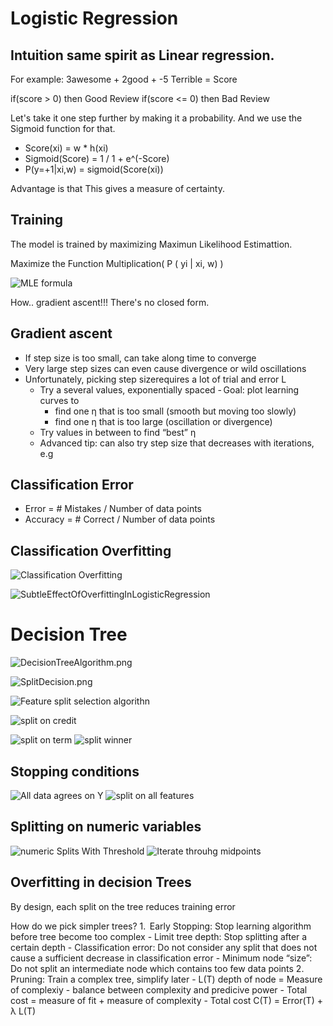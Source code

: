 # Logistic Regression

## Intuition same spirit as Linear regression. 

For example: 3awesome + 2good +  -5 Terrible = Score

if(score  >   0) then Good Review
if(score  <=   0) then Bad Review

Let's take it one step further by making it a probability. And we use the Sigmoid function for that.

- Score(xi)	=	w * h(xi)
- Sigmoid(Score) = 1 / 1 + e^(-Score)
- P(y=+1|xi,w) = sigmoid(Score(xi))

Advantage is that This gives a measure of certainty. 

## Training

The model is trained by maximizing Maximun Likelihood Estimattion.

Maximize the Function Multiplication(  P ( yi | xi, w) )

![MLE formula](MLE.png "MLE")

How.. gradient ascent!!! There's no closed form. 

## Gradient ascent
- If step size is too small, can take along time to converge
- Very large step sizes can even cause divergence or wild oscillations
- Unfortunately, picking step sizerequires a lot of trial and error L
    - Try a several values, exponentially spaced
    - Goal: plot learning curves to    
        - find one η that is too small (smooth but moving too slowly)
        - find one η that is too large (oscillation or divergence)
    - Try values in between to find “best” η
    - Advanced tip: can also try step size that decreases with iterations, e.g

## Classification Error

- Error = # Mistakes / Number of data points
- Accuracy = # Correct  / Number of data points

## Classification Overfitting 

![Classification Overfitting](classificationOverfitting.png "Classification Overfitting")

![SubtleEffectOfOverfittingInLogisticRegression](SubtleEffectOfOverfittingInLogisticRegression.png)

# Decision Tree

![DecisionTreeAlgorithm.png](DecisionTreeAlgorithm.png "Decision Tree basic Algorithm")

![SplitDecision.png](SplitDecision.png "How to split")


![Feature split selection algorithn](FeatureSplitselectionAlgorithm.jpg)

![split on credit](splitOnCredit.jpg)

![split on term ](SplitOnTerm.jpg)
![split winner ](SplitWinner.jpg)

## Stopping conditions

![All data agrees on Y](stoppingCondition1.jpg)
![split on all features](stoppingCondition2.jpg)


## Splitting on numeric variables

![numeric Splits With Threshold](numericSplitsWithThreshold.jpg)
![Iterate throuhg midpoints](finiteNumberOfSplits.jpg)

## Overfitting in decision Trees

By design, each split  on the tree reduces training error 

How do we pick simpler trees?
1.  Early Stopping: Stop learning algorithm before tree become too complex
    - Limit tree depth: Stop splitting after a certain depth
    - Classification error: Do not consider any split that does not cause a sufficient decrease in classification error
    - Minimum node “size”: Do not split an intermediate node which contains too few data points
2.  Pruning: Train a complex tree, simplify later
    - L(T) depth of node = Measure of complexiy
    - balance between complexity and predicive power
    - Total cost = measure of fit + measure of complexity
    - Total cost C(T) = Error(T) + λ L(T)

